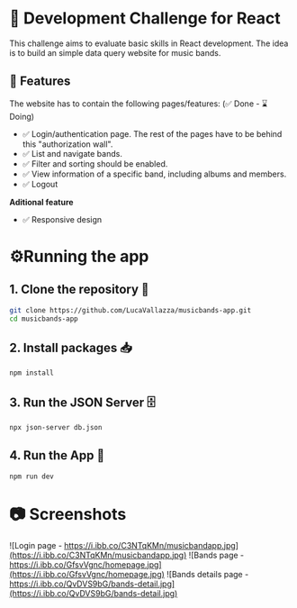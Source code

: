 # 💪 Development Challenge for React

This challenge aims to evaluate basic skills in React development. The idea is to build an simple data query website for music bands.

## 🎯 Features
The website has to contain the following pages/features: (✅ Done - ⌛ Doing)

* ✅ Login/authentication page. The rest of the pages have to be behind this "authorization wall".
* ✅ List and navigate bands.
* ✅ Filter and sorting should be enabled.
* ✅ View information of a specific band,  including albums and members.
* ✅ Logout

**Aditional feature**
* ✅ Responsive design

# ⚙Running the app



## 1. Clone the repository 🧬
```sh
git clone https://github.com/LucaVallazza/musicbands-app.git
cd musicbands-app
```

## 2. Install packages 📥
```sh
npm install
```

## 3. Run the JSON Server 🗄
```sh
npx json-server db.json
```


## 4. Run the App 💪
```sh
npm run dev
```

# 📷 Screenshots

![Login page - https://i.ibb.co/C3NTqKMn/musicbandapp.jpg](https://i.ibb.co/C3NTqKMn/musicbandapp.jpg)
![Bands page - https://i.ibb.co/GfsvVgnc/homepage.jpg](https://i.ibb.co/GfsvVgnc/homepage.jpg)
![Bands details page - https://i.ibb.co/QvDVS9bG/bands-detail.jpg](https://i.ibb.co/QvDVS9bG/bands-detail.jpg)

